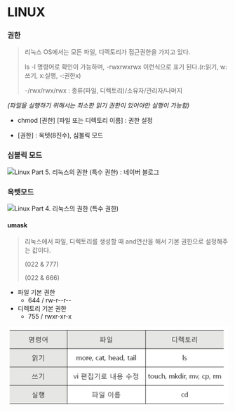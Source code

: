 # LINUX



### 권한

> 리눅스 OS에서는 모든 파일, 디렉토리가 접근권한을 가지고 있다.
>
> ls -l 명령어로 확인이 가능하며, -rwxrwxrwx 이런식으로 표기 된다.(r:읽기, w:쓰기, x:실행, -:권한x)
>
> -/rwx/rwx/rwx : 종류(파일, 디렉토리)/소유자/관리자/나머지

*(파일을 실행하기 위해서는 최소한 읽기 권한이 있어야만 실행이 가능함)*



- chmod [권한] [파일 또는 디렉토리 이름] : 권한 설정

- [권한] : 옥텟(8진수), 심볼릭 모드

  



### 심볼릭 모드

![Linux Part 5. 리눅스의 권한 (특수 권한) : 네이버 블로그](https://mblogthumb-phinf.pstatic.net/MjAyMDAxMTVfMTIx/MDAxNTc5MDQ5MjgxNDEy.BxtkqSbHMdaKnYaBSUl86vR18HPIr_6a3ym72VUvd3Mg.4AMs47VpmeJWHNuTK6HoHdnL72h9WrIlzihvA3YMQpQg.PNG.hyun0524e/%EA%B6%8C%ED%95%9C_%EC%84%A4%EC%A0%95%EC%9D%98_%EC%8B%AC%EB%B3%BC%EB%A6%AD_%EB%AA%A8%EB%93%9C.PNG?type=w800)



### 옥텟모드

![Linux Part 4. 리눅스의 권한 (특수 권한)](https://t1.daumcdn.net/cfile/tistory/99C662335EB173002F)

#### umask

> 리눅스에서 파일, 디렉토리를 생성할 때 and연산을 해서 기본 권한으로 설정해주는 값이다.
>
> (022 & 777)
>
> (022 & 666)

- 파일 기본 권한
  - 644 / rw-r--r--
- 디렉토리 기본 권한
  - 755 / rwxr-xr-x

![image-20211007185744299](https://github.com/yeoung004/yeoung004.github.io/blob/main/_posts/Linux/image-20211007185744299.png?raw=true)

